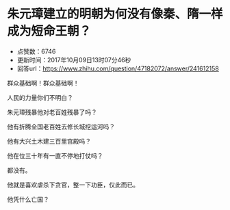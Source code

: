 # 朱元璋建立的明朝为何没有像秦、隋一样成为短命王朝？
- 点赞数：6746
- 更新时间：2017年10月09日13时07分46秒
- 回答url：https://www.zhihu.com/question/47182072/answer/241612158
<body>
 <p data-pid="q1ZqiJAR">群众基础啊！群众基础啊！</p>
 <p data-pid="NdCqru9Q">人民的力量你们不明白？</p>
 <p data-pid="_Zd7eB7q">朱元璋残暴他对老百姓残暴了吗？</p>
 <p data-pid="1ulyPdKl">他有折腾全国老百姓去修长城挖运河吗？</p>
 <p data-pid="frRNNe1e">他有大兴土木建三百里宫殿吗？</p>
 <p data-pid="_m60SbGT">他在位三十年有一直不停地打仗吗？</p>
 <p data-pid="1Bgxna68">都没有。</p>
 <p data-pid="e37tsjqm">他就是喜欢虐杀下贪官，整一下功臣，仅此而已。</p>
 <p data-pid="kvr46bpr">他凭什么亡国？</p>
</body>